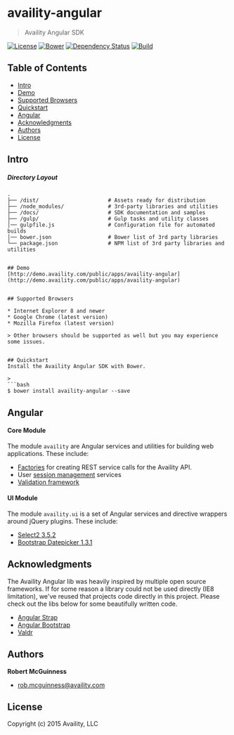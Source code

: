 # availity-angular

> Availity Angular SDK

[![License](https://img.shields.io/badge/license-MIT-blue.svg?style=flat-square&label=windows)](http://opensource.org/licenses/MIT)
[![Bower](https://img.shields.io/bower/v/availity-angular.svg)]()
[![Dependency Status](https://img.shields.io/david/dev/Availity/availity-angular.svg?style=flat-square)](https://david-dm.org/Availity/availity-angular)
[![Build](https://img.shields.io/travis/Availity/availity-angular.svg?style=flat-square&label=build)](https://travis-ci.org/Availity/availity-angular)

## Table of Contents
* [Intro](#intro)
* [Demo](#demo)
* [Supported Browsers](#supported-browsers)
* [Quickstart](#quickstart)
* [Angular](#angular)
* [Acknowledgments](#acknowledgments)
* [Authors](#authors)
* [License](#license)


## Intro
##### Directory Layout

>
```
.
├── /dist/                      # Assets ready for distribution
├── /node_modules/              # 3rd-party libraries and utilities
├── /docs/                      # SDK documentation and samples 
├── /gulp/                      # Gulp tasks and utility classes
│── gulpfile.js                 # Configuration file for automated builds
│── bower.json                  # Bower list of 3rd party libraries
└── package.json                # NPM list of 3rd party libraries and utilities


## Demo
[http://demo.availity.com/public/apps/availity-angular](http://demo.availity.com/public/apps/availity-angular)


## Supported Browsers

* Internet Explorer 8 and newer
* Google Chrome (latest version)
* Mozilla Firefox (latest version)

> Other browsers should be supported as well but you may experience some issues.


## Quickstart
Install the Availity Angular SDK with Bower.

>
```bash
$ bower install availity-angular --save
```


## Angular
#### Core Module

The module `availity` are Angular services and utilities for building web applications.  These include:

+ [Factories](./lib/core/api) for creating REST service calls for the Availity API.
+ User [session management](./lib/core/session) services
+ [Validation framework](./lib/core/validation)


#### UI Module

The module `availity.ui` is a set of Angular services and directive wrappers around jQuery plugins.  These include:

+ [Select2 3.5.2](http://select2.github.io/select2/)
+ [Bootstrap Datepicker 1.3.1](https://github.com/eternicode/bootstrap-datepicker)


## Acknowledgments
The Availity Angular lib was heavily inspired by multiple open source frameworks.  If for some reason a library could not be used directly (IE8 limitation), we've reused that projects code directly in this project.  Please check out the libs below for some beautifully written code.  

+ [Angular Strap](https://github.com/mgcrea/angular-strap)
+ [Angular Bootstrap](https://github.com/angular-ui/bootstrap)
+ [Valdr](https://github.com/netceteragroup/valdr)


## Authors

**Robert McGuinness**
+ [rob.mcguinness@availity.com](rob.mcguinness@availity.com)



## License
Copyright (c) 2015 Availity, LLC